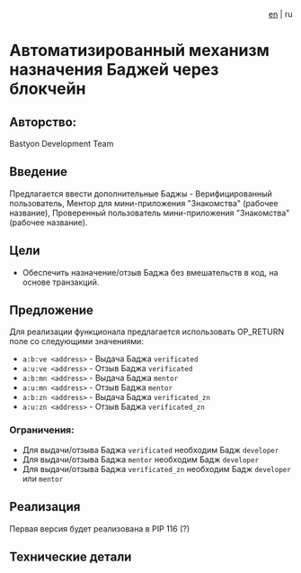 <div align="right">
  <a href="readme.md">en</a> | </b>ru</b>
</div>

# Автоматизированный механизм назначения Баджей через блокчейн

## Авторство:
Bastyon Development Team

## Введение
Предлагается ввести дополнительные Баджы - Верифицированный пользователь, Ментор для мини-приложения "Знакомства" (рабочее название), Проверенный пользователь мини-приложения "Знакомства" (рабочее название).

## Цели
- Обеспечить назначение/отзыв Баджа без вмешательств в код, на основе транзакций.

## Предложение

Для реализации функционала предлагается использовать OP_RETURN поле со следующими значениями:
- `a:b:ve <address>` - Выдача Баджа `verificated`
- `a:u:ve <address>` - Отзыв Баджа `verificated`
- `a:b:mn <address>` - Выдача Баджа `mentor`
- `a:u:mn <address>` - Отзыв Баджа `mentor`
- `a:b:zn <address>` - Выдача Баджа `verificated_zn`
- `a:u:zn <address>` - Отзыв Баджа `verificated_zn`

### Ограничения:

- Для выдачи/отзыва Баджа `verificated` необходим Бадж `developer`
- Для выдачи/отзыва Баджа `mentor` необходим Бадж `developer`
- Для выдачи/отзыва Баджа `verificated_zn` необходим Бадж `developer` или `mentor`

## Реализация

Первая версия будет реализована в PIP 116 (?)

## Технические детали
